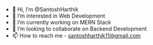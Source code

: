 - 👋 Hi, I’m @SantoshHarthik
- 👀 I’m interested in Web Development
- 🌱 I’m currently working on MERN Stack
- 💞️ I’m looking to collaborate on Backend Development
- 📫 How to reach me - santoshharthik11@gmail.com

<!---
SantoshHarthik/SantoshHarthik is a ✨ special ✨ repository because its `README.md` (this file) appears on your GitHub profile.
You can click the Preview link to take a look at your changes.
--->
